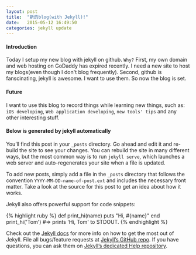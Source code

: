 ```yaml
---
layout: post
title:  "新的blog(with Jekyll)!"
date:   2015-05-12 16:49:50
categories: jekyll update
---
```

#### Introduction
Today I setup my new blog with jekyll on github. `Why?` First, my own domain and web hosting on GoDaddy has expired recently. I need a new site to host my blogs(even though I don't blog frequently). Second, github is fanscinating, jekyll is awesome. I want to use them.
So now the blog is set.

#### Future
I want to use this blog to record things while learning new things, such as: `iOS developing`, `Web application developing`, `new tools' tips` and any other interesting stuff.

#### Below is generated by jekyll automatically
You’ll find this post in your `_posts` directory. Go ahead and edit it and re-build the site to see your changes. You can rebuild the site in many different ways, but the most common way is to run `jekyll serve`, which launches a web server and auto-regenerates your site when a file is updated.

To add new posts, simply add a file in the `_posts` directory that follows the convention `YYYY-MM-DD-name-of-post.ext` and includes the necessary front matter. Take a look at the source for this post to get an idea about how it works.

Jekyll also offers powerful support for code snippets:

{% highlight ruby %}
def print_hi(name)
  puts "Hi, #{name}"
end
print_hi('Tom')
#=> prints 'Hi, Tom' to STDOUT.
{% endhighlight %}

Check out the [Jekyll docs][jekyll] for more info on how to get the most out of Jekyll. File all bugs/feature requests at [Jekyll’s GitHub repo][jekyll-gh]. If you have questions, you can ask them on [Jekyll’s dedicated Help repository][jekyll-help].

[jekyll]:      http://jekyllrb.com
[jekyll-gh]:   https://github.com/jekyll/jekyll
[jekyll-help]: https://github.com/jekyll/jekyll-help
